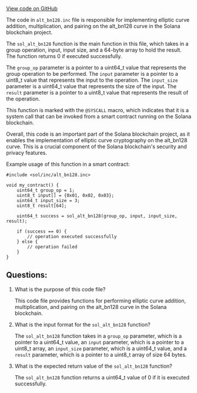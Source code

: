 
[View code on GitHub](https://github.com/solana-labs/solana/blob/master/sdk/sbf/c/inc/sol/inc/alt_bn128.inc)

The code in `alt_bn128.inc` file is responsible for implementing elliptic curve addition, multiplication, and pairing on the alt_bn128 curve in the Solana blockchain project. 

The `sol_alt_bn128` function is the main function in this file, which takes in a group operation, input, input size, and a 64-byte array to hold the result. The function returns 0 if executed successfully. 

The `group_op` parameter is a pointer to a uint64_t value that represents the group operation to be performed. The `input` parameter is a pointer to a uint8_t value that represents the input to the operation. The `input_size` parameter is a uint64_t value that represents the size of the input. The `result` parameter is a pointer to a uint8_t value that represents the result of the operation. 

This function is marked with the `@SYSCALL` macro, which indicates that it is a system call that can be invoked from a smart contract running on the Solana blockchain. 

Overall, this code is an important part of the Solana blockchain project, as it enables the implementation of elliptic curve cryptography on the alt_bn128 curve. This is a crucial component of the Solana blockchain's security and privacy features. 

Example usage of this function in a smart contract:

```
#include <sol/inc/alt_bn128.inc>

void my_contract() {
    uint64_t group_op = 1;
    uint8_t input[] = {0x01, 0x02, 0x03};
    uint64_t input_size = 3;
    uint8_t result[64];

    uint64_t success = sol_alt_bn128(group_op, input, input_size, result);

    if (success == 0) {
        // operation executed successfully
    } else {
        // operation failed
    }
}
```
## Questions: 
 1. What is the purpose of this code file?
    
    This code file provides functions for performing elliptic curve addition, multiplication, and pairing on the alt_bn128 curve in the Solana blockchain.

2. What is the input format for the `sol_alt_bn128` function?
    
    The `sol_alt_bn128` function takes in a `group_op` parameter, which is a pointer to a uint64_t value, an `input` parameter, which is a pointer to a uint8_t array, an `input_size` parameter, which is a uint64_t value, and a `result` parameter, which is a pointer to a uint8_t array of size 64 bytes.

3. What is the expected return value of the `sol_alt_bn128` function?
    
    The `sol_alt_bn128` function returns a uint64_t value of 0 if it is executed successfully.